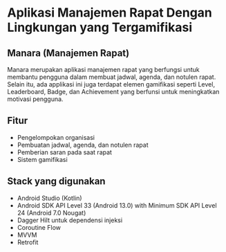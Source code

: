 # Aplikasi Manajemen Rapat Dengan Lingkungan yang Tergamifikasi
## Manara (Manajemen Rapat)
Manara merupakan aplikasi manajemen rapat yang berfungsi untuk membantu pengguna dalam membuat jadwal, agenda, dan notulen rapat. Selain itu, ada applikasi ini juga terdapat elemen gamifikasi seperti Level, Leaderboard, Badge, dan Achievement yang berfunsi untuk meningkatkan motivasi pengguna.

## Fitur
- Pengelompokan organisasi
- Pembuatan jadwal, agenda, dan notulen rapat
- Pemberian saran pada saat rapat
- Sistem gamifikasi

## Stack yang digunakan
- Android Studio (Kotlin)
- Android SDK API Level 33 (Android 13.0) with Minimum SDK API Level 24 (Android 7.0 Nougat)
- Dagger Hilt untuk dependensi injeksi
- Coroutine Flow
- MVVM
- Retrofit
